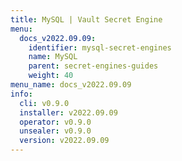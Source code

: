 ```yaml
---
title: MySQL | Vault Secret Engine
menu:
  docs_v2022.09.09:
    identifier: mysql-secret-engines
    name: MySQL
    parent: secret-engines-guides
    weight: 40
menu_name: docs_v2022.09.09
info:
  cli: v0.9.0
  installer: v2022.09.09
  operator: v0.9.0
  unsealer: v0.9.0
  version: v2022.09.09
---
```


